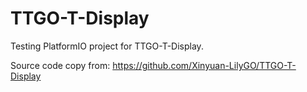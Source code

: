 # TTGO-T-Display

Testing PlatformIO project for TTGO-T-Display.

Source code copy from: https://github.com/Xinyuan-LilyGO/TTGO-T-Display
